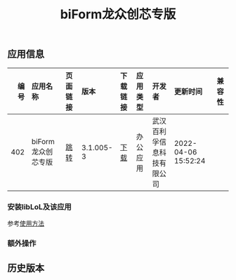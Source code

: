 ﻿---
id: 402
title: biForm龙众创芯专版
toc: true
weight: 402
---

## 应用信息 
|   编号 | 应用名称         | 页面链接                                       | 版本        | 下载链接                                                                                                 | 应用类型   | 开发者           | 更新时间                | 兼容性   |
|-----:|:-------------|:-------------------------------------------|:----------|:-----------------------------------------------------------------------------------------------------|:-------|:--------------|:--------------------|:------|
|  402 | biForm龙众创芯专版 | [跳转](http://app.loongapps.cn/#/detail/402) | 3.1.005-3 | [下载](http://113.24.212.22:8090/upload/file/com.bilive.biformlzcx_3.1.005-3_loongnix_loongarch64.deb) | 办公应用   | 武汉百利孚信息科技有限公司 | 2022-04-06 15:52:24 |       |
### 安装libLoL及该应用 
参考[使用方法](/docs/usage) 
### 额外操作 


## 历史版本 
 